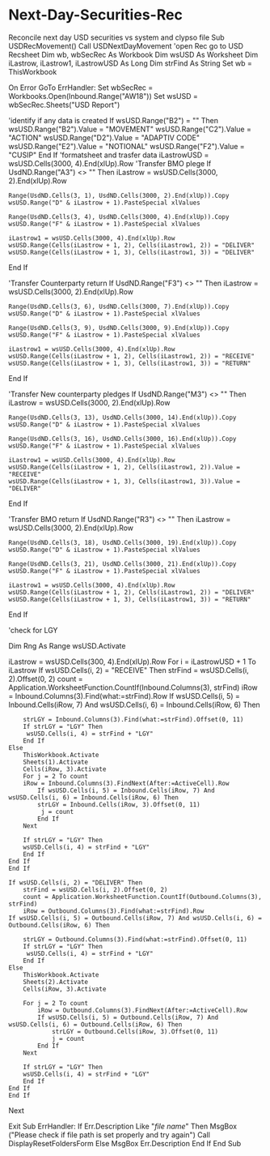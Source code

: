 # Next-Day-Securities-Rec
Reconcile next day USD securities vs system and clypso file
Sub USDRecMovement()
Call USDNextDayMovement
'open Rec go to USD Recsheet
Dim wb, wbSecRec As Workbook
Dim wsUSD As Worksheet
Dim iLastrow, iLastrow1, iLastrowUSD As Long
Dim strFind As String
Set wb = ThisWorkbook

On Error GoTo ErrHandler:
Set wbSecRec = Workbooks.Open(Inbound.Range("AW18"))
Set wsUSD = wbSecRec.Sheets("USD Report")

'identify if any data is created
If wsUSD.Range("B2") = "" Then
wsUSD.Range("B2").Value = "MOVEMENT"
wsUSD.Range("C2").Value = "ACTION"
wsUSD.Range("D2").Value = "ADAPTIV CODE"
wsUSD.Range("E2").Value = "NOTIONAL"
wsUSD.Range("F2").Value = "CUSIP"
End If
'formatsheet and trasfer data
iLastrowUSD = wsUSD.Cells(3000, 4).End(xlUp).Row
'Transfer BMO plege
If UsdND.Range("A3") <> "" Then
    iLastrow = wsUSD.Cells(3000, 2).End(xlUp).Row
    
    Range(UsdND.Cells(3, 1), UsdND.Cells(3000, 2).End(xlUp)).Copy
    wsUSD.Range("D" & iLastrow + 1).PasteSpecial xlValues
    
    Range(UsdND.Cells(3, 4), UsdND.Cells(3000, 4).End(xlUp)).Copy
    wsUSD.Range("F" & iLastrow + 1).PasteSpecial xlValues
    
    iLastrow1 = wsUSD.Cells(3000, 4).End(xlUp).Row
    wsUSD.Range(Cells(iLastrow + 1, 2), Cells(iLastrow1, 2)) = "DELIVER"
    wsUSD.Range(Cells(iLastrow + 1, 3), Cells(iLastrow1, 3)) = "DELIVER"
End If

'Transfer Counterparty return
If UsdND.Range("F3") <> "" Then
    iLastrow = wsUSD.Cells(3000, 2).End(xlUp).Row
    
    Range(UsdND.Cells(3, 6), UsdND.Cells(3000, 7).End(xlUp)).Copy
    wsUSD.Range("D" & iLastrow + 1).PasteSpecial xlValues
    
    Range(UsdND.Cells(3, 9), UsdND.Cells(3000, 9).End(xlUp)).Copy
    wsUSD.Range("F" & iLastrow + 1).PasteSpecial xlValues
    
    iLastrow1 = wsUSD.Cells(3000, 4).End(xlUp).Row
    wsUSD.Range(Cells(iLastrow + 1, 2), Cells(iLastrow1, 2)) = "RECEIVE"
    wsUSD.Range(Cells(iLastrow + 1, 3), Cells(iLastrow1, 3)) = "RETURN"
End If


'Transfer New counterparty pledges
If UsdND.Range("M3") <> "" Then
    iLastrow = wsUSD.Cells(3000, 2).End(xlUp).Row
    
    Range(UsdND.Cells(3, 13), UsdND.Cells(3000, 14).End(xlUp)).Copy
    wsUSD.Range("D" & iLastrow + 1).PasteSpecial xlValues
    
    Range(UsdND.Cells(3, 16), UsdND.Cells(3000, 16).End(xlUp)).Copy
    wsUSD.Range("F" & iLastrow + 1).PasteSpecial xlValues
    
    iLastrow1 = wsUSD.Cells(3000, 4).End(xlUp).Row
    wsUSD.Range(Cells(iLastrow + 1, 2), Cells(iLastrow1, 2)).Value = "RECEIVE"
    wsUSD.Range(Cells(iLastrow + 1, 3), Cells(iLastrow1, 3)).Value = "DELIVER"
End If


'Transfer BMO return
If UsdND.Range("R3") <> "" Then
    iLastrow = wsUSD.Cells(3000, 2).End(xlUp).Row
    
    Range(UsdND.Cells(3, 18), UsdND.Cells(3000, 19).End(xlUp)).Copy
    wsUSD.Range("D" & iLastrow + 1).PasteSpecial xlValues
    
    Range(UsdND.Cells(3, 21), UsdND.Cells(3000, 21).End(xlUp)).Copy
    wsUSD.Range("F" & iLastrow + 1).PasteSpecial xlValues
    
    iLastrow1 = wsUSD.Cells(3000, 4).End(xlUp).Row
    wsUSD.Range(Cells(iLastrow + 1, 2), Cells(iLastrow1, 2)) = "DELIVER"
    wsUSD.Range(Cells(iLastrow + 1, 3), Cells(iLastrow1, 3)) = "RETURN"
End If

'check for LGY

Dim Rng As Range
wsUSD.Activate

iLastrow = wsUSD.Cells(300, 4).End(xlUp).Row
For i = iLastrowUSD + 1 To iLastrow
    If wsUSD.Cells(i, 2) = "RECEIVE" Then
        strFind = wsUSD.Cells(i, 2).Offset(0, 2)
        count = Application.WorksheetFunction.CountIf(Inbound.Columns(3), strFind)
    iRow = Inbound.Columns(3).Find(what:=strFind).Row
    If wsUSD.Cells(i, 5) = Inbound.Cells(iRow, 7) And wsUSD.Cells(i, 6) = Inbound.Cells(iRow, 6) Then
 
        strLGY = Inbound.Columns(3).Find(what:=strFind).Offset(0, 11)
        If strLGY = "LGY" Then
         wsUSD.Cells(i, 4) = strFind + "LGY"
        End If
    Else
        ThisWorkbook.Activate
        Sheets(1).Activate
        Cells(iRow, 3).Activate
        For j = 2 To count
        iRow = Inbound.Columns(3).FindNext(After:=ActiveCell).Row
            If wsUSD.Cells(i, 5) = Inbound.Cells(iRow, 7) And wsUSD.Cells(i, 6) = Inbound.Cells(iRow, 6) Then
            strLGY = Inbound.Cells(iRow, 3).Offset(0, 11)
             j = count
            End If
        Next
         
        If strLGY = "LGY" Then
        wsUSD.Cells(i, 4) = strFind + "LGY"
        End If
    End If
    End If

    If wsUSD.Cells(i, 2) = "DELIVER" Then
        strFind = wsUSD.Cells(i, 2).Offset(0, 2)
        count = Application.WorksheetFunction.CountIf(Outbound.Columns(3), strFind)
        iRow = Outbound.Columns(3).Find(what:=strFind).Row
    If wsUSD.Cells(i, 5) = Outbound.Cells(iRow, 7) And wsUSD.Cells(i, 6) = Outbound.Cells(iRow, 6) Then
 
        strLGY = Outbound.Columns(3).Find(what:=strFind).Offset(0, 11)
        If strLGY = "LGY" Then
         wsUSD.Cells(i, 4) = strFind + "LGY"
        End If
    Else
        ThisWorkbook.Activate
        Sheets(2).Activate
        Cells(iRow, 3).Activate
        
        For j = 2 To count
            iRow = Outbound.Columns(3).FindNext(After:=ActiveCell).Row
            If wsUSD.Cells(i, 5) = Outbound.Cells(iRow, 7) And wsUSD.Cells(i, 6) = Outbound.Cells(iRow, 6) Then
                strLGY = Outbound.Cells(iRow, 3).Offset(0, 11)
                j = count
            End If
        Next
        
        If strLGY = "LGY" Then
        wsUSD.Cells(i, 4) = strFind + "LGY"
        End If
    End If
    End If
Next


Exit Sub
ErrHandler:
If Err.Description Like "*file name*" Then
MsgBox ("Please check if file path is set properly and try again")
Call DisplayResetFoldersForm
Else
MsgBox Err.Description
End If
End Sub
